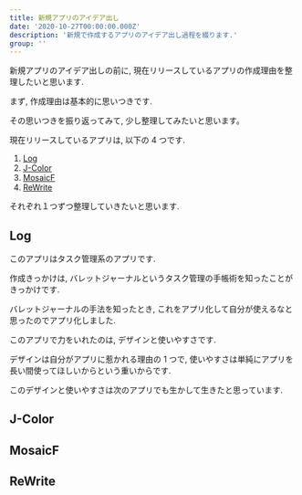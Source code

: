 ```yaml
---
title: 新規アプリのアイデア出し
date: '2020-10-27T00:00:00.000Z'
description: '新規で作成するアプリのアイデア出し過程を綴ります.'
group: ''
---
```


新規アプリのアイデア出しの前に, 現在リリースしているアプリの作成理由を整理したいと思います.

まず, 作成理由は基本的に思いつきです.

その思いつきを振り返ってみて, 少し整理してみたいと思います。

現在リリースしているアプリは, 以下の 4 つです.

1. [Log](https://apps.apple.com/us/app/log-todo-app/id1469767260)
2. [J-Color](https://apps.apple.com/us/app/j-color/id1412726943)
3. [MosaicF](https://apps.apple.com/us/app/mosaicf/id1443439341)
4. [ReWrite](https://apps.apple.com/us/app/rewrite-diary/id1505143601)

それぞれ１つずつ整理していきたいと思います.

## Log

このアプリはタスク管理系のアプリです.

作成きっかけは, バレットジャーナルというタスク管理の手帳術を知ったことがきっかけです.

バレットジャーナルの手法を知ったとき, これをアプリ化して自分が使えるなと思ったのでアプリ化しました.

このアプリで力をいれたのは, デザインと使いやすさです.

デザインは自分がアプリに惹かれる理由の 1 つで, 使いやすさは単純にアプリを長い間使ってほしいからという重いからです.

このデザインと使いやすさは次のアプリでも生かして生きたと思っています.

## J-Color

## MosaicF

## ReWrite
